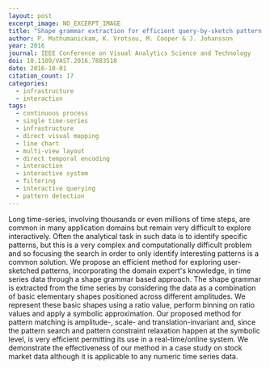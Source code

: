 ```yaml
---
layout: post
excerpt_image: NO_EXCERPT_IMAGE
title: "Shape grammar extraction for efficient query-by-sketch pattern matching in long time series"
author: P. Muthumanickam, K. Vrotsou, M. Cooper & J. Johansson
year: 2016
journal: IEEE Conference on Visual Analytics Science and Technology
doi: 10.1109/VAST.2016.7883518
date: 2016-10-01
citation_count: 17
categories:
  - infrastructure
  - interaction
tags:
  - continuous process
  - single time-series
  - infrastructure
  - direct visual mapping
  - line chart
  - multi-view layout
  - direct temporal encoding
  - interaction
  - interactive system
  - filtering
  - interactive querying
  - pattern detection
---
```

Long time-series, involving thousands or even millions of time steps, are common in many application domains but remain very difficult to explore interactively. Often the analytical task in such data is to identify specific patterns, but this is a very complex and computationally difficult problem and so focusing the search in order to only identify interesting patterns is a common solution. We propose an efficient method for exploring user-sketched patterns, incorporating the domain expert's knowledge, in time series data through a shape grammar based approach. The shape grammar is extracted from the time series by considering the data as a combination of basic elementary shapes positioned across different amplitudes. We represent these basic shapes using a ratio value, perform binning on ratio values and apply a symbolic approximation. Our proposed method for pattern matching is amplitude-, scale- and translation-invariant and, since the pattern search and pattern constraint relaxation happen at the symbolic level, is very efficient permitting its use in a real-time/online system. We demonstrate the effectiveness of our method in a case study on stock market data although it is applicable to any numeric time series data.
